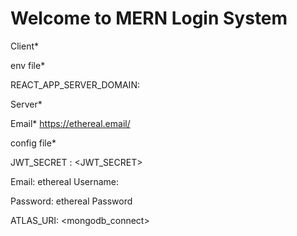 # Welcome to MERN Login System

Client*


env file*

REACT_APP_SERVER_DOMAIN: <URL/>

Server*

Email*
https://ethereal.email/

config file*

JWT_SECRET : <JWT_SECRET>

Email: ethereal Username: <Username/>

Password: ethereal Password <password/>

ATLAS_URI: <mongodb_connect>
